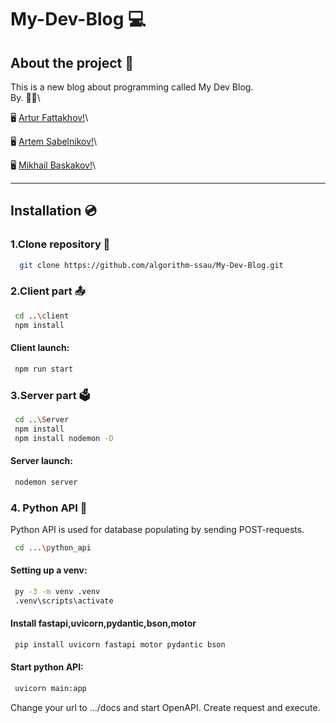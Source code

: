 # My-Dev-Blog 💻
## About the project 📖
This is a new blog about programming called My Dev Blog.\
By. 🧑‍🎓\

 🖥️ [Artur Fattakhov!](https://github.com/rtSblnkv)\

 🖥️ [Artem Sabelnikov!](https://github.com/mix4il)\

 🖥️ [Mikhail Baskakov!](https://github.com/thundernorain)\

***
## Installation 💿
### 1.Clone repository 📂
 ```bash
   git clone https://github.com/algorithm-ssau/My-Dev-Blog.git
 ```
### 2.Client part 📤
 ```bash
  cd ..\client 
  npm install
 ```
#### Client launch: 
 ```bash
  npm run start
 ```
### 3.Server part 🗳️
 ```bash
  cd ..\Server 
  npm install
  npm install nodemon -D
 ```
#### Server launch:
```bash
 nodemon server
```

### 4. Python API 🐍
Python API is used for database populating by sending POST-requests.
```bash
 cd ...\python_api
```
#### Setting up a venv:
 ```bash
  py -3 -m venv .venv
  .venv\scripts\activate
 ```
#### Install fastapi,uvicorn,pydantic,bson,motor
 ```bash
  pip install uvicorn fastapi motor pydantic bson
 ```
#### Start python API:
 ```bash
  uvicorn main:app
 ```
 Change your url to .../docs and start OpenAPI.
 Create request and execute.


